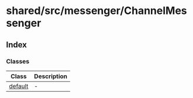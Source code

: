 # shared/src/messenger/ChannelMessenger

## Index

### Classes

| Class | Description |
| ------ | ------ |
| [default](classes/default.md) | - |

